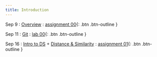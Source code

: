 ```yaml
---
title: Introduction
---
```


Sep 9 
: [Overview](https://github.com/gallettilance/Data-Science-Fundamentals/raw/main/lecture_00/00_CS_506_Overview.pdf) 
  : [assignment 00](#){: .btn .btn-outline }

Sep 11 
: [Git](https://github.com/gallettilance/Data-Science-Fundamentals/raw/main/lecture_01/01_Git.pdf) 
  : [lab 00](https://github.com/Chris210634/CS506-Lab0){: .btn .btn-outline }

Sep 16
: [Intro to DS](https://github.com/gallettilance/Data-Science-Fundamentals/raw/main/lecture_03/03_Introduction.pdf) + [Distance & Similarity](https://github.com/gallettilance/Data-Science-Fundamentals/raw/main/lecture_04/04_Distance_%26_Similarity.pdf) 
  : [assignment 01](#){: .btn .btn-outline } 

